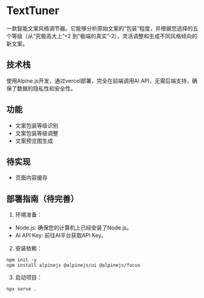 # TextTuner
一款智能文案风格调节器。它能够分析原始文案的“包装”程度，并根据您选择的五个等级（从“究极高大上”+2 到“极端的真实”-2），灵活调整和生成不同风格倾向的新文案。

## 技术栈
使用Alpine.js开发，通过vercel部署，完全在前端调用AI API，无需后端支持，确保了数据的隐私性和安全性。

## 功能
- 文案包装等级识别
- 文案包装等级调整
- 文案预览图生成

## 待实现
- 页面内容缓存


## 部署指南（待完善）
1. 环境准备：
- Node.js: 确保您的计算机上已经安装了Node.js。
- AI API Key: 前往AI平台获取API Key。
2. 安装依赖：
```
npm init -y
npm install alpinejs @alpinejs/ui @alpinejs/focus
```
3. 启动项目：
```
npx serve .
```